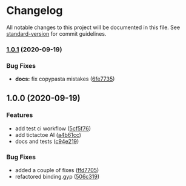 # Changelog

All notable changes to this project will be documented in this file. See [standard-version](https://github.com/conventional-changelog/standard-version) for commit guidelines.

### [1.0.1](https://github.com/skyra-project/ai/compare/v1.0.0...v1.0.1) (2020-09-19)

### Bug Fixes

-   **docs:** fix copypasta mistakes ([6fe7735](https://github.com/skyra-project/ai/commit/6fe7735d0383ea9409cb819bd6ebf378827c2457))

## 1.0.0 (2020-09-19)

### Features

-   add test ci workflow ([5cf5f76](https://github.com/skyra-project/ai/commit/5cf5f764536b0eb113161ea2845dbba9788e3814))
-   add tictactoe AI ([a4b61cc](https://github.com/skyra-project/ai/commit/a4b61cc991eba53a6f0f5d292f9721e0cfe0a958))
-   docs and tests ([c94e219](https://github.com/skyra-project/ai/commit/c94e219fd7dca1eabd338ccbd5e04983605cd7b9))

### Bug Fixes

-   added a couple of fixes ([ffd7705](https://github.com/skyra-project/ai/commit/ffd770515b7cc1f9cd652a064a3c5f925f9bb28e))
-   refactored binding.gyp ([506c319](https://github.com/skyra-project/ai/commit/506c319930ceb71b8888629c73e273345cb64c68))

